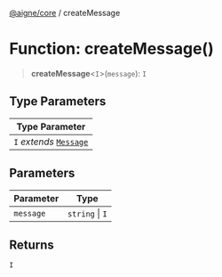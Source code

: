 [@aigne/core](../wiki/Home) / createMessage

# Function: createMessage()

> **createMessage**\<`I`\>(`message`): `I`

## Type Parameters

| Type Parameter                                       |
| ---------------------------------------------------- |
| `I` _extends_ [`Message`](../wiki/TypeAlias.Message) |

## Parameters

| Parameter | Type            |
| --------- | --------------- |
| `message` | `string` \| `I` |

## Returns

`I`
